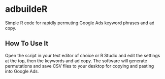 # adbuildeR
Simple R code for rapidly permuting Google Ads keyword phrases and ad copy.

## How To Use It

Open the script in your text editor of choice or R Studio and edit the settings at the top, then the keywords and ad copy. The software will generate permutations and save CSV files to your desktop for copying and pasting into Google Ads.
